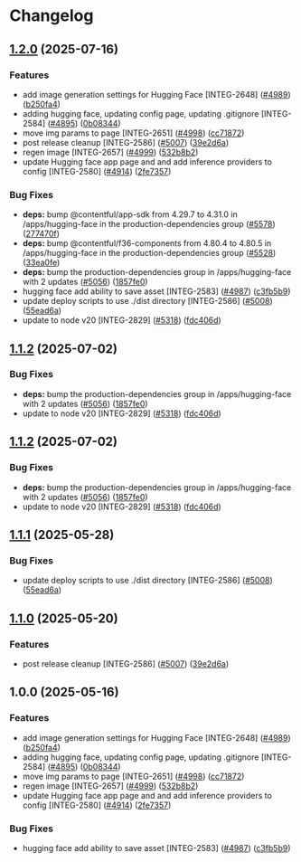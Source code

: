 # Changelog

## [1.2.0](https://github.com/shanonplace/marketplace-partner-apps/compare/hugging-face-v1.1.2...hugging-face-v1.2.0) (2025-07-16)


### Features

* add image generation settings for Hugging Face [INTEG-2648] ([#4989](https://github.com/shanonplace/marketplace-partner-apps/issues/4989)) ([b250fa4](https://github.com/shanonplace/marketplace-partner-apps/commit/b250fa4ca962c944ba0c16a3938afea62a1a8166))
* adding hugging face, updating config page, updating .gitignore [INTEG-2584] ([#4895](https://github.com/shanonplace/marketplace-partner-apps/issues/4895)) ([0b08344](https://github.com/shanonplace/marketplace-partner-apps/commit/0b083445b59bdc7a1cfbbade46d586739262fe84))
* move img params to page [INTEG-2651]  ([#4998](https://github.com/shanonplace/marketplace-partner-apps/issues/4998)) ([cc71872](https://github.com/shanonplace/marketplace-partner-apps/commit/cc71872a151105c158b5d2779de8f58eb6052936))
* post release cleanup [INTEG-2586] ([#5007](https://github.com/shanonplace/marketplace-partner-apps/issues/5007)) ([39e2d6a](https://github.com/shanonplace/marketplace-partner-apps/commit/39e2d6a69db8201fa846fba271ba4dc7eefae0d9))
* regen image [INTEG-2657] ([#4999](https://github.com/shanonplace/marketplace-partner-apps/issues/4999)) ([532b8b2](https://github.com/shanonplace/marketplace-partner-apps/commit/532b8b29b8941165ca182b9cbe4d753adfef23e7))
* update Hugging face app page and and add inference providers to config [INTEG-2580] ([#4914](https://github.com/shanonplace/marketplace-partner-apps/issues/4914)) ([2fe7357](https://github.com/shanonplace/marketplace-partner-apps/commit/2fe7357d164909e70b7987112d782793dfadf6d2))


### Bug Fixes

* **deps:** bump @contentful/app-sdk from 4.29.7 to 4.31.0 in /apps/hugging-face in the production-dependencies group ([#5578](https://github.com/shanonplace/marketplace-partner-apps/issues/5578)) ([277470f](https://github.com/shanonplace/marketplace-partner-apps/commit/277470f0a8731914ca0711c3e7206ddc08699330))
* **deps:** bump @contentful/f36-components from 4.80.4 to 4.80.5 in /apps/hugging-face in the production-dependencies group ([#5528](https://github.com/shanonplace/marketplace-partner-apps/issues/5528)) ([33ea0fe](https://github.com/shanonplace/marketplace-partner-apps/commit/33ea0fe1126ae1a29c3b06e7abdcf14581fd37b2))
* **deps:** bump the production-dependencies group in /apps/hugging-face with 2 updates ([#5056](https://github.com/shanonplace/marketplace-partner-apps/issues/5056)) ([1857fe0](https://github.com/shanonplace/marketplace-partner-apps/commit/1857fe0bf30190cf4080e0dd8dc1d24eb2db2573))
* hugging face add ability to save asset [INTEG-2583] ([#4987](https://github.com/shanonplace/marketplace-partner-apps/issues/4987)) ([c3fb5b9](https://github.com/shanonplace/marketplace-partner-apps/commit/c3fb5b9634a22c9b477d98418bb213db3fd5cafc))
* update deploy scripts to use ./dist directory [INTEG-2586] ([#5008](https://github.com/shanonplace/marketplace-partner-apps/issues/5008)) ([55ead6a](https://github.com/shanonplace/marketplace-partner-apps/commit/55ead6aefd5d116d3d09a6fad558a736a366b97d))
* update to node v20 [INTEG-2829] ([#5318](https://github.com/shanonplace/marketplace-partner-apps/issues/5318)) ([fdc406d](https://github.com/shanonplace/marketplace-partner-apps/commit/fdc406d9328bc6279abb658dcf5a1bf28795a449))

## [1.1.2](https://github.com/contentful/marketplace-partner-apps/compare/hugging-face-v1.1.1...hugging-face-v1.1.2) (2025-07-02)


### Bug Fixes

* **deps:** bump the production-dependencies group in /apps/hugging-face with 2 updates ([#5056](https://github.com/contentful/marketplace-partner-apps/issues/5056)) ([1857fe0](https://github.com/contentful/marketplace-partner-apps/commit/1857fe0bf30190cf4080e0dd8dc1d24eb2db2573))
* update to node v20 [INTEG-2829] ([#5318](https://github.com/contentful/marketplace-partner-apps/issues/5318)) ([fdc406d](https://github.com/contentful/marketplace-partner-apps/commit/fdc406d9328bc6279abb658dcf5a1bf28795a449))

## [1.1.2](https://github.com/contentful/marketplace-partner-apps/compare/hugging-face-v1.1.1...hugging-face-v1.1.2) (2025-07-02)


### Bug Fixes

* **deps:** bump the production-dependencies group in /apps/hugging-face with 2 updates ([#5056](https://github.com/contentful/marketplace-partner-apps/issues/5056)) ([1857fe0](https://github.com/contentful/marketplace-partner-apps/commit/1857fe0bf30190cf4080e0dd8dc1d24eb2db2573))
* update to node v20 [INTEG-2829] ([#5318](https://github.com/contentful/marketplace-partner-apps/issues/5318)) ([fdc406d](https://github.com/contentful/marketplace-partner-apps/commit/fdc406d9328bc6279abb658dcf5a1bf28795a449))

## [1.1.1](https://github.com/contentful/marketplace-partner-apps/compare/hugging-face-v1.1.0...hugging-face-v1.1.1) (2025-05-28)


### Bug Fixes

* update deploy scripts to use ./dist directory [INTEG-2586] ([#5008](https://github.com/contentful/marketplace-partner-apps/issues/5008)) ([55ead6a](https://github.com/contentful/marketplace-partner-apps/commit/55ead6aefd5d116d3d09a6fad558a736a366b97d))

## [1.1.0](https://github.com/contentful/marketplace-partner-apps/compare/hugging-face-v1.0.0...hugging-face-v1.1.0) (2025-05-20)


### Features

* post release cleanup [INTEG-2586] ([#5007](https://github.com/contentful/marketplace-partner-apps/issues/5007)) ([39e2d6a](https://github.com/contentful/marketplace-partner-apps/commit/39e2d6a69db8201fa846fba271ba4dc7eefae0d9))

## 1.0.0 (2025-05-16)


### Features

* add image generation settings for Hugging Face [INTEG-2648] ([#4989](https://github.com/contentful/marketplace-partner-apps/issues/4989)) ([b250fa4](https://github.com/contentful/marketplace-partner-apps/commit/b250fa4ca962c944ba0c16a3938afea62a1a8166))
* adding hugging face, updating config page, updating .gitignore [INTEG-2584] ([#4895](https://github.com/contentful/marketplace-partner-apps/issues/4895)) ([0b08344](https://github.com/contentful/marketplace-partner-apps/commit/0b083445b59bdc7a1cfbbade46d586739262fe84))
* move img params to page [INTEG-2651]  ([#4998](https://github.com/contentful/marketplace-partner-apps/issues/4998)) ([cc71872](https://github.com/contentful/marketplace-partner-apps/commit/cc71872a151105c158b5d2779de8f58eb6052936))
* regen image [INTEG-2657] ([#4999](https://github.com/contentful/marketplace-partner-apps/issues/4999)) ([532b8b2](https://github.com/contentful/marketplace-partner-apps/commit/532b8b29b8941165ca182b9cbe4d753adfef23e7))
* update Hugging face app page and and add inference providers to config [INTEG-2580] ([#4914](https://github.com/contentful/marketplace-partner-apps/issues/4914)) ([2fe7357](https://github.com/contentful/marketplace-partner-apps/commit/2fe7357d164909e70b7987112d782793dfadf6d2))


### Bug Fixes

* hugging face add ability to save asset [INTEG-2583] ([#4987](https://github.com/contentful/marketplace-partner-apps/issues/4987)) ([c3fb5b9](https://github.com/contentful/marketplace-partner-apps/commit/c3fb5b9634a22c9b477d98418bb213db3fd5cafc))
